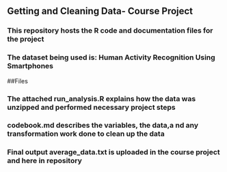 ## Getting and Cleaning Data- Course Project

### This repository hosts the R code and documentation files for the project

### The dataset being used is: Human Activity Recognition Using Smartphones

##Files

### The attached run_analysis.R explains how the data was unzipped and performed necessary project steps

### codebook.md describes the variables, the data,a nd any transformation work done to clean up the data

### Final output average_data.txt is uploaded in the course project and here in repository
